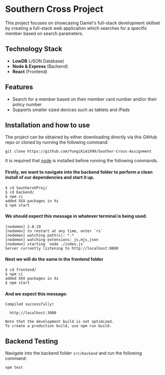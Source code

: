 # Southern Cross Project
This project focuses on showcasing Daniel's full-stack development skillset by creating a full-stack web application which searches for a specific member based on search parameters.

## Technology Stack
- **LowDB** (JSON Database)
- **Node & Express** (Backend)
- **React** (Frontend)

## Features
- Search for a member based on their member card number and/or their policy number
- Supports smaller sized devices such as tablets and iPads

## Installation and how to use
The project can be obtained by either downloading directly via this GitHub repo or cloned by running the following command:

`git clone https://github.com/YungiKim1999/Souther-Cross-Assignment`

It is required that [node](https://nodejs.org/en/) is installed before running the following commands.

#### Firstly, we want to navigate into the backend folder to perform a clean install of our dependencies and start it up.

```
$ cd SouthernXProj/
$ cd backend/
$ npm ci
added XXX packages in Xs
$ npm start
```

#### We should expect this message in whatever terminal is being used:

```
[nodemon] 2.0.19
[nodemon] to restart at any time, enter `rs`
[nodemon] watching path(s): *.*
[nodemon] watching extensions: js,mjs,json
[nodemon] starting `node ./index.js`
Server currently listening to http://localhost:8080
```

#### Next we will do the same in the frontend folder

```
$ cd frontend/
$ npm ci
added XXX packages in Xs
$ npm start
```

#### And we expect this message:

```
Compiled successfully!

  http://localhost:3000

Note that the development build is not optimized. 
To create a production build, use npm run build. 
```

## Backend Testing

Navigate into the backend folder `src/backend` and run the following command:

`npm test`
